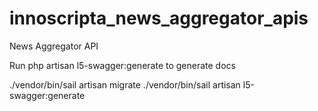 # innoscripta_news_aggregator_apis
News Aggregator API

Run php artisan l5-swagger:generate to generate docs

./vendor/bin/sail artisan migrate
./vendor/bin/sail artisan l5-swagger:generate
